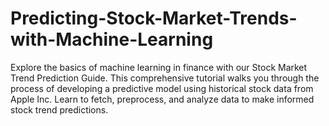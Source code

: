 # Predicting-Stock-Market-Trends-with-Machine-Learning
Explore the basics of machine learning in finance with our Stock Market Trend Prediction Guide. This comprehensive tutorial walks you through the process of developing a predictive model using historical stock data from Apple Inc. Learn to fetch, preprocess, and analyze data to make informed stock trend predictions. 
